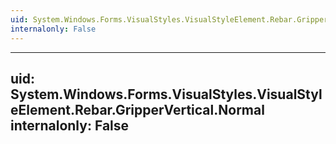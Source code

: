 ```yaml
---
uid: System.Windows.Forms.VisualStyles.VisualStyleElement.Rebar.GripperVertical
internalonly: False
---
```


---
uid: System.Windows.Forms.VisualStyles.VisualStyleElement.Rebar.GripperVertical.Normal
internalonly: False
---
